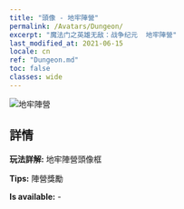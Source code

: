 ```yaml
---
title: "頭像 - 地牢陣營"
permalink: /Avatars/Dungeon/
excerpt: "魔法门之英雄无敌：战争纪元  地牢陣營"
last_modified_at: 2021-06-15
locale: cn
ref: "Dungeon.md"
toc: false
classes: wide
---
```

 ![地牢陣營](/images/a/avatarFrame_45.png)

## 詳情

 **玩法詳解:** 地牢陣營頭像框 

 **Tips:** 陣營獎勵 

 **Is available:**  - 

